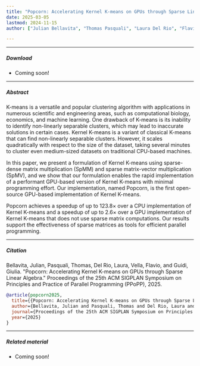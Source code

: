 ```yaml
---
title: "Popcorn: Accelerating Kernel K-means on GPUs through Sparse Linear Algebra" 
date: 2025-03-05
lastmod: 2024-11-15
author: ["Julian Bellavita", "Thomas Pasquali", "Laura Del Rio", "Flavio Vella", "Giulia Guidi"]

---
```


---

##### Download

+ Coming soon!

<!--- + [Paper](paper1.pdf)
+ [Online appendix](appendix1.pdf)
+ [Code and data](https://github.com/pmichaillat/feru) --->

---

##### Abstract

K-means is a versatile and popular clustering algorithm with applications in numerous scientific and engineering areas, such as computational biology, economics, and machine learning. One drawback of K-means is its inability to identify non-linearly separable clusters, which may lead to inaccurate solutions in certain cases. Kernel K-means is a variant of classical K-means that can find non-linearly separable clusters. However, it scales quadratically with respect to the size of the dataset, taking several minutes to cluster even medium-sized datasets on traditional CPU-based machines.

In this paper, we present a formulation of Kernel K-means using sparse-dense matrix multiplication (SpMM) and sparse matrix-vector multiplication (SpMV), and we show that our formulation enables the rapid implementation of a performant GPU-based version of Kernel K-means with minimal programming effort. Our implementation, named Popcorn, is the first open-source GPU-based implementation of Kernel K-means.

Popcorn achieves a speedup of up to 123.8× over a CPU implementation of Kernel K-means and a speedup of up to 2.6× over a GPU implementation of Kernel K-means that does not use sparse matrix computations. Our results support the effectiveness of sparse matrices as tools for efficient parallel programming.

---

##### Citation

Bellavita, Julian, Pasquali, Thomas, Del Rio, Laura, Vella, Flavio, and Guidi, Giulia. "Popcorn: Accelerating Kernel K-means on GPUs through Sparse Linear Algebra." Proceedings of the 25th ACM SIGPLAN Symposium on Principles and Practice of Parallel Programming (PPoPP), 2025.

```BibTeX
@article{popcorn2025,
  title={{Popcorn: Accelerating Kernel K-means on GPUs through Sparse Linear Algebra}},
  author={Bellavita, Julian and Pasquali, Thomas and Del Rio, Laura and Vella, Flavio and Guidi, Giulia},
  journal={Proceedings of the 25th ACM SIGPLAN Symposium on Principles and Practice of Parallel Programming (PPoPP)},
  year={2025}
}
```

---

##### Related material

+ Coming soon!
<!---
+ [Presentation slides](presentation1.pdf) --->
